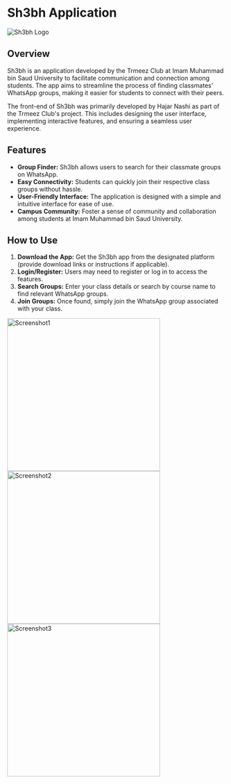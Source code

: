 # Sh3bh Application

![Sh3bh Logo](https://github.com/HajarNashi/Sh3bhApp/assets/103394242/2cb9e62c-e4da-493f-81ac-fc28eea44e5c)


## Overview
Sh3bh is an application developed by the Trmeez Club at Imam Muhammad bin Saud University to facilitate communication and connection among students. The app aims to streamline the process of finding classmates' WhatsApp groups, making it easier for students to connect with their peers.

The front-end of Sh3bh was primarily developed by Hajar Nashi as part of the Trmeez Club's project. This includes designing the user interface, implementing interactive features, and ensuring a seamless user experience.


## Features
- **Group Finder:** Sh3bh allows users to search for their classmate groups on WhatsApp.
- **Easy Connectivity:** Students can quickly join their respective class groups without hassle.
- **User-Friendly Interface:** The application is designed with a simple and intuitive interface for ease of use.
- **Campus Community:** Foster a sense of community and collaboration among students at Imam Muhammad bin Saud University.

## How to Use
1. **Download the App:** Get the Sh3bh app from the designated platform (provide download links or instructions if applicable).
2. **Login/Register:** Users may need to register or log in to access the features.
3. **Search Groups:** Enter your class details or search by course name to find relevant WhatsApp groups.
4. **Join Groups:** Once found, simply join the WhatsApp group associated with your class.



<img width="352" alt="Screenshot1" src="https://github.com/HajarNashi/Sh3bhApp/assets/103394242/3b4d52be-e8e7-49c8-b895-6395fe191ff9">
<img width="352" alt="Screenshot2" src="https://github.com/HajarNashi/Sh3bhApp/assets/103394242/d7ab0a9f-c7c2-4a83-8a3b-dac88c23fd11">
<img width="352" alt="Screenshot3" src="https://github.com/HajarNashi/Sh3bhApp/assets/103394242/ccf89d59-89a4-4c3a-884f-9b74fc77b06d">

